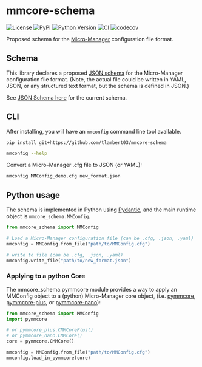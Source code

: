 # mmcore-schema

[![License](https://img.shields.io/pypi/l/mmcore-schema.svg?color=green)](https://github.com/tlambert03/mmcore-schema/raw/main/LICENSE)
[![PyPI](https://img.shields.io/pypi/v/mmcore-schema.svg?color=green)](https://pypi.org/project/mmcore-schema)
[![Python Version](https://img.shields.io/pypi/pyversions/mmcore-schema.svg?color=green)](https://python.org)
[![CI](https://github.com/tlambert03/mmcore-schema/actions/workflows/ci.yml/badge.svg)](https://github.com/tlambert03/mmcore-schema/actions/workflows/ci.yml)
[![codecov](https://codecov.io/gh/tlambert03/mmcore-schema/branch/main/graph/badge.svg)](https://codecov.io/gh/tlambert03/mmcore-schema)

Proposed schema for the [Micro-Manager](https://micro-manager.org/) configuration file format.

## Schema

This library declares a proposed [JSON schema](https://json-schema.org) for the
Micro-Manager configuration file format. (Note, the actual file could be written
in YAML, JSON, or any structured text format, but the schema is defined in
JSON.)

See [JSON Schema here](/schemas/mmconfig/1.0/mmconfig.schema.json) for the current schema.

## CLI

After installing, you will have an `mmconfig` command line tool available.

```bash
pip install git+https://github.com/tlambert03/mmcore-schema
```

```bash
mmconfig --help
```

Convert a Micro-Manager .cfg file to JSON (or YAML):

```bash
mmconfig MMConfig_demo.cfg new_format.json
```

## Python usage

The schema is implemented in Python using [Pydantic](https://docs.pydantic.dev/),
and the main runtime object is `mmcore_schema.MMConfig`.

```python
from mmcore_schema import MMConfig

# Load a Micro-Manager configuration file (can be .cfg, .json, .yaml)
mmconfig = MMConfig.from_file("path/to/MMConfig.cfg")

# write to file (can be .cfg, .json, .yaml)
mmconfig.write_file("path/to/new_format.json")
```

### Applying to a python Core

The mmcore_schema.pymmcore module provides a way to apply an MMConfig object to
a (python) Micro-Manager core object, (i.e.
[pymmcore](https://github.com/micro-manager/pymmcore),
[pymmcore-plus](https://github.com/pymmcore-plus/pymmcore-plus), or
[pymmcore-nano](https://github.com/pymmcore-plus/pymmcore-nano)):

```python
from mmcore_schema import MMConfig
import pymmcore

# or pymmcore_plus.CMMCorePlus()
# or pymmcore_nano.CMMCore()
core = pymmcore.CMMCore() 

mmconfig = MMConfig.from_file("path/to/MMConfig.cfg")
mmconfig.load_in_pymmcore(core)
```
